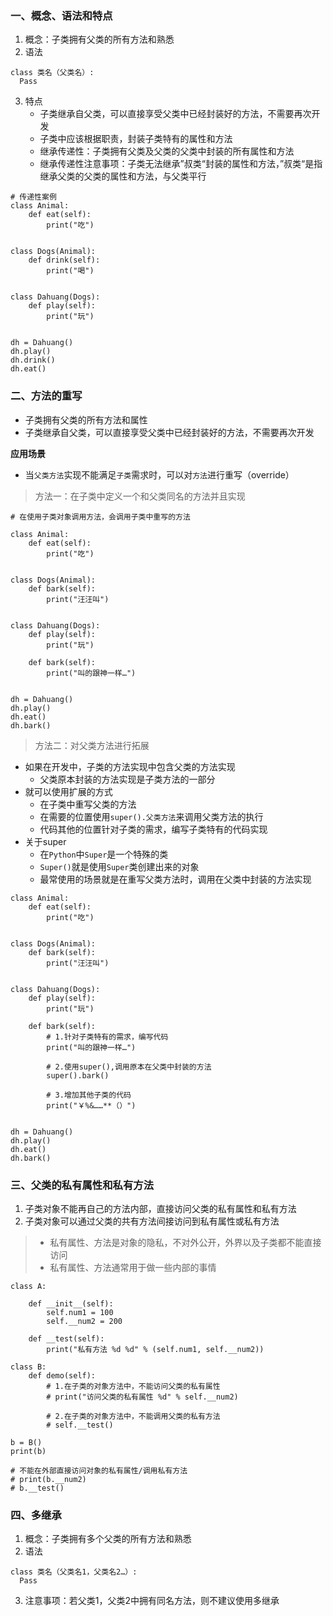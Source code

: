 ### 一、概念、语法和特点

1. 概念：子类拥有父类的所有方法和熟悉
2. 语法

```
class 类名（父类名）:
  Pass
```

3. 特点
    * 子类继承自父类，可以直接享受父类中已经封装好的方法，不需要再次开发
    * 子类中应该根据职责，封装子类特有的属性和方法
    * 继承传递性：子类拥有父类及父类的父类中封装的所有属性和方法
    * 继承传递性注意事项：子类无法继承”叔类“封装的属性和方法，”叔类“是指继承父类的父类的属性和方法，与父类平行

```
# 传递性案例
class Animal:
    def eat(self):
        print("吃")


class Dogs(Animal):
    def drink(self):
        print("喝")


class Dahuang(Dogs):
    def play(self):
        print("玩")


dh = Dahuang()
dh.play()
dh.drink()
dh.eat()
```

### 二、方法的重写
* 子类拥有父类的所有方法和属性
* 子类继承自父类，可以直接享受父类中已经封装好的方法，不需要再次开发

**应用场景**
* 当`父类方法`实现不能满足`子类`需求时，可以对`方法`进行重写（override）

> 方法一：在子类中定义一个和父类同名的方法并且实现
```
# 在使用子类对象调用方法，会调用子类中重写的方法

class Animal:
    def eat(self):
        print("吃")


class Dogs(Animal):
    def bark(self):
        print("汪汪叫")


class Dahuang(Dogs):
    def play(self):
        print("玩")

    def bark(self):
        print("叫的跟神一样…")


dh = Dahuang()
dh.play()
dh.eat()
dh.bark()
```

> 方法二：对父类方法进行拓展

* 如果在开发中，子类的方法实现中包含父类的方法实现
    + 父类原本封装的方法实现是子类方法的一部分
* 就可以使用扩展的方式
    + 在子类中重写父类的方法
    + 在需要的位置使用`super().父类方法`来调用父类方法的执行
    + 代码其他的位置针对子类的需求，编写子类特有的代码实现
* 关于super
    + 在`Python`中`Super`是一个特殊的类
    + `Super()`就是使用`Super`类创建出来的对象
    + 最常使用的场景就是在重写父类方法时，调用在父类中封装的方法实现

```
class Animal:
    def eat(self):
        print("吃")


class Dogs(Animal):
    def bark(self):
        print("汪汪叫")


class Dahuang(Dogs):
    def play(self):
        print("玩")

    def bark(self):
        # 1.针对子类特有的需求，编写代码
        print("叫的跟神一样…")

        # 2.使用super(),调用原本在父类中封装的方法
        super().bark()

        # 3.增加其他子类的代码
        print("￥%&……**（）")
        

dh = Dahuang()
dh.play()
dh.eat()
dh.bark()
```

### 三、父类的私有属性和私有方法

1. 子类对象不能再自己的方法内部，直接访问父类的私有属性和私有方法
2. 子类对象可以通过父类的共有方法间接访问到私有属性或私有方法

> * 私有属性、方法是对象的隐私，不对外公开，外界以及子类都不能直接访问
> * 私有属性、方法通常用于做一些内部的事情

```
class A:

    def __init__(self):
        self.num1 = 100
        self.__num2 = 200

    def __test(self):
        print("私有方法 %d %d" % (self.num1, self.__num2))

class B:
    def demo(self):
        # 1.在子类的对象方法中，不能访问父类的私有属性
        # print("访问父类的私有属性 %d" % self.__num2)

        # 2.在子类的对象方法中，不能调用父类的私有方法
        # self.__test()

b = B()
print(b)

# 不能在外部直接访问对象的私有属性/调用私有方法
# print(b.__num2)
# b.__test()
```

### 四、多继承

1. 概念：子类拥有多个父类的所有方法和熟悉
2. 语法

```
class 类名（父类名1，父类名2…）:
  Pass
```
3. 注意事项：若父类1，父类2中拥有同名方法，则不建议使用多继承
